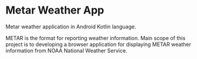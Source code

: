 # Metar Weather App
Metar weather application in Android Kotlin language.

METAR is the format for reporting weather information.
Main scope of this project is to developing a browser application for displaying METAR weather information from NOAA National Weather Service.
